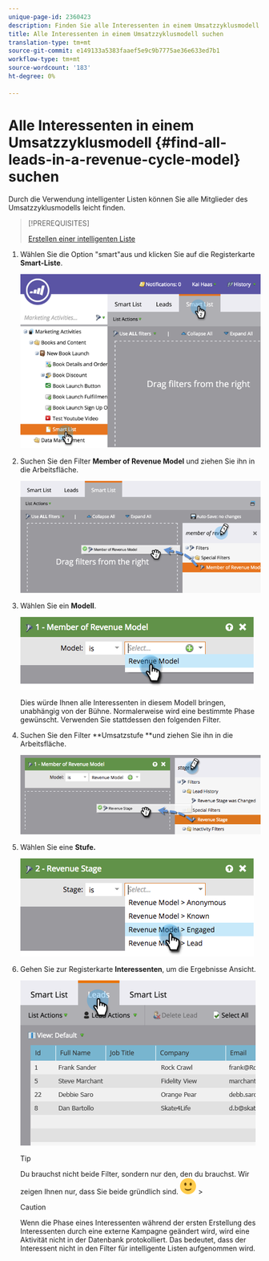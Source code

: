 ```yaml
---
unique-page-id: 2360423
description: Finden Sie alle Interessenten in einem Umsatzzyklusmodell - Marketing-Dokumente - Produktdokumentation
title: Alle Interessenten in einem Umsatzzyklusmodell suchen
translation-type: tm+mt
source-git-commit: e149133a5383faaef5e9c9b7775ae36e633ed7b1
workflow-type: tm+mt
source-wordcount: '183'
ht-degree: 0%

---
```



# Alle Interessenten in einem Umsatzzyklusmodell {#find-all-leads-in-a-revenue-cycle-model} suchen

Durch die Verwendung intelligenter Listen können Sie alle Mitglieder des Umsatzzyklusmodells leicht finden.

>[!PREREQUISITES]
>
>[Erstellen einer intelligenten Liste](../../../../product-docs/core-marketo-concepts/smart-lists-and-static-lists/creating-a-smart-list/create-a-smart-list.md)

1. Wählen Sie die Option &quot;smart&quot;aus und klicken Sie auf die Registerkarte **Smart-Liste**.

   ![](assets/image2015-4-29-14-3a6-3a36.png)

1. Suchen Sie den Filter **Member of Revenue Model** und ziehen Sie ihn in die Arbeitsfläche.

   ![](assets/image2015-4-29-14-3a12-3a33.png)

1. Wählen Sie ein **Modell**.

   ![](assets/image2015-5-13-18-3a2-3a23.png)

   Dies würde Ihnen alle Interessenten in diesem Modell bringen, unabhängig von der Bühne. Normalerweise wird eine bestimmte Phase gewünscht. Verwenden Sie stattdessen den folgenden Filter.

1. Suchen Sie den Filter **Umsatzstufe **und ziehen Sie ihn in die Arbeitsfläche.

   ![](assets/image2015-5-13-17-3a27-3a0.png)

1. Wählen Sie eine **Stufe.**

   ![](assets/image2015-5-13-17-3a31-3a9.png)

1. Gehen Sie zur Registerkarte **Interessenten**, um die Ergebnisse Ansicht.

   ![](assets/2.png)

   >[!TIP]
   >
   >Du brauchst nicht beide Filter, sondern nur den, den du brauchst. Wir zeigen Ihnen nur, dass Sie beide gründlich sind. ![(Lächeln)](assets/smile.svg)   >

   >[!CAUTION]
   >
   >Wenn die Phase eines Interessenten während der ersten Erstellung des Interessenten durch eine externe Kampagne geändert wird, wird eine Aktivität nicht in der Datenbank protokolliert. Das bedeutet, dass der Interessent nicht in den Filter für intelligente Listen aufgenommen wird.

